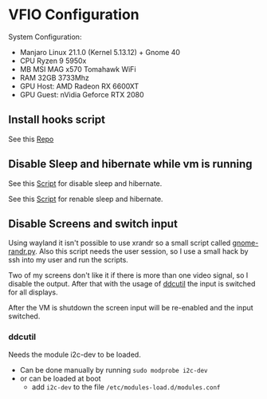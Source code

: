 # VFIO Configuration

System Configuration:

- Manjaro Linux 21.1.0 (Kernel 5.13.12) + Gnome 40
- CPU Ryzen 9 5950x
- MB MSI MAG x570 Tomahawk WiFi
- RAM 32GB 3733Mhz
- GPU Host: AMD Radeon RX 6600XT
- GPU Guest: nVidia Geforce RTX 2080

## Install hooks script

See this [Repo](https://github.com/PassthroughPOST/VFIO-Tools)

## Disable Sleep and hibernate while vm is running

See this [Script](gpu_passthrough/prepare_begin/disable_sleep.sh) for disable sleep and hibernate.

See this [Script](gpu_passthrough/release_end/enable_sleep.sh) for renable sleep and hibernate.

## Disable Screens and switch input

Using wayland it isn't possible to use xrandr so a small script called [gnome-randr.py](https://gitlab.com/Oschowa/gnome-randr).
Also this script needs the user session, so I use a small hack by ssh into my user and run the scripts.

Two of my screens don't like it if there is more than one video signal, so I disable the output.
After that with the usage of [ddcutil](https://www.ddcutil.com/) the input is switched for all displays.

After the VM is shutdown the screen input will be re-enabled and the input switched.

### ddcutil

Needs the module i2c-dev to be loaded.

- Can be done manually by running `sudo modprobe i2c-dev`
- or can be loaded at boot 
    - add `i2c-dev` to the file `/etc/modules-load.d/modules.conf`
